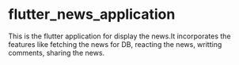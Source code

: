# flutter_news_application
This is the flutter application for display the news.It incorporates the features like fetching the news for DB, reacting the news, writting comments, sharing the news.
